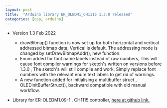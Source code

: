 ```yaml
---
layout: post
title:  "Arduino library ER_OLEDM1_CH1115 1.3.0 released"
categories: [cpp, arduino]
---
```


* Version 1.3 Feb 2022
	* drawBitmap() function is now set up for both horizontal and vertical addressed bitmap data,
	 Vertical is default. The addressing mode is changed by setDrawBitmapAddr(), new function.  
	* Enum added for font name labels instead of raw numbers, 
	This will cause font compiler warnings for sketch's written on versions before 1.3.0 , The sketch's will still compile and work,
	Simply replace font numbers  with the relevant enum text labels to get rid of warnings. 
	* A new function added for initialising a multibuffer struct , OLEDinitBufferStruct(),
	backward compatible with old manual workflow.  


* Library for ER-OLEDM1.09-1  , CH1115 controller, [here at github link.](https://github.com/gavinlyonsrepo/ER_OLEDM1_CH1115)

